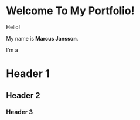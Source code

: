 # Welcome To My Portfolio!
Hello!

My name is **Marcus Jansson**.

I'm a 




# Header 1
## Header 2
### Header 3

